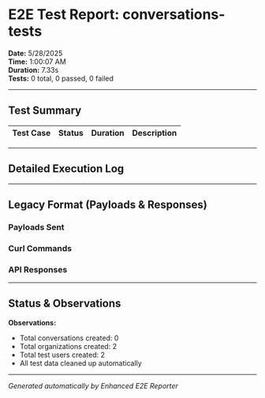 # E2E Test Report: conversations-tests

**Date:** 5/28/2025  
**Time:** 1:00:07 AM  
**Duration:** 7.33s  
**Tests:** 0 total, 0 passed, 0 failed  

---

## Test Summary

| Test Case | Status | Duration | Description |
|-----------|--------|----------|-------------|


---

## Detailed Execution Log



---

## Legacy Format (Payloads & Responses)

### Payloads Sent


### Curl Commands


### API Responses


---

## Status & Observations



**Observations:**
- Total conversations created: 0
- Total organizations created: 2
- Total test users created: 2
- All test data cleaned up automatically

---
*Generated automatically by Enhanced E2E Reporter*
